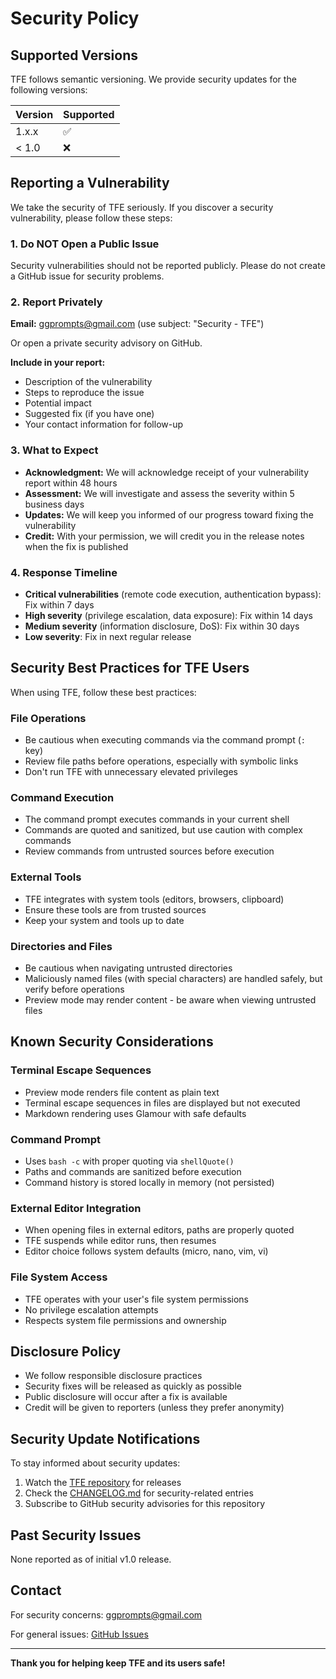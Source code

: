# Security Policy

## Supported Versions

TFE follows semantic versioning. We provide security updates for the following versions:

| Version | Supported          |
| ------- | ------------------ |
| 1.x.x   | :white_check_mark: |
| < 1.0   | :x:                |

## Reporting a Vulnerability

We take the security of TFE seriously. If you discover a security vulnerability, please follow these steps:

### 1. Do NOT Open a Public Issue

Security vulnerabilities should not be reported publicly. Please do not create a GitHub issue for security problems.

### 2. Report Privately

**Email:** [ggprompts@gmail.com](mailto:ggprompts@gmail.com?subject=Security%20-%20TFE) (use subject: "Security - TFE")

Or open a private security advisory on GitHub.

**Include in your report:**
- Description of the vulnerability
- Steps to reproduce the issue
- Potential impact
- Suggested fix (if you have one)
- Your contact information for follow-up

### 3. What to Expect

- **Acknowledgment:** We will acknowledge receipt of your vulnerability report within 48 hours
- **Assessment:** We will investigate and assess the severity within 5 business days
- **Updates:** We will keep you informed of our progress toward fixing the vulnerability
- **Credit:** With your permission, we will credit you in the release notes when the fix is published

### 4. Response Timeline

- **Critical vulnerabilities** (remote code execution, authentication bypass): Fix within 7 days
- **High severity** (privilege escalation, data exposure): Fix within 14 days
- **Medium severity** (information disclosure, DoS): Fix within 30 days
- **Low severity**: Fix in next regular release

## Security Best Practices for TFE Users

When using TFE, follow these best practices:

### File Operations
- Be cautious when executing commands via the command prompt (`:` key)
- Review file paths before operations, especially with symbolic links
- Don't run TFE with unnecessary elevated privileges

### Command Execution
- The command prompt executes commands in your current shell
- Commands are quoted and sanitized, but use caution with complex commands
- Review commands from untrusted sources before execution

### External Tools
- TFE integrates with system tools (editors, browsers, clipboard)
- Ensure these tools are from trusted sources
- Keep your system and tools up to date

### Directories and Files
- Be cautious when navigating untrusted directories
- Maliciously named files (with special characters) are handled safely, but verify before operations
- Preview mode may render content - be aware when viewing untrusted files

## Known Security Considerations

### Terminal Escape Sequences
- Preview mode renders file content as plain text
- Terminal escape sequences in files are displayed but not executed
- Markdown rendering uses Glamour with safe defaults

### Command Prompt
- Uses `bash -c` with proper quoting via `shellQuote()`
- Paths and commands are sanitized before execution
- Command history is stored locally in memory (not persisted)

### External Editor Integration
- When opening files in external editors, paths are properly quoted
- TFE suspends while editor runs, then resumes
- Editor choice follows system defaults (micro, nano, vim, vi)

### File System Access
- TFE operates with your user's file system permissions
- No privilege escalation attempts
- Respects system file permissions and ownership

## Disclosure Policy

- We follow responsible disclosure practices
- Security fixes will be released as quickly as possible
- Public disclosure will occur after a fix is available
- Credit will be given to reporters (unless they prefer anonymity)

## Security Update Notifications

To stay informed about security updates:

1. Watch the [TFE repository](https://github.com/GGPrompts/tfe) for releases
2. Check the [CHANGELOG.md](CHANGELOG.md) for security-related entries
3. Subscribe to GitHub security advisories for this repository

## Past Security Issues

None reported as of initial v1.0 release.

## Contact

For security concerns: [ggprompts@gmail.com](mailto:ggprompts@gmail.com?subject=Security%20-%20TFE)

For general issues: [GitHub Issues](https://github.com/GGPrompts/tfe/issues)

---

**Thank you for helping keep TFE and its users safe!**
